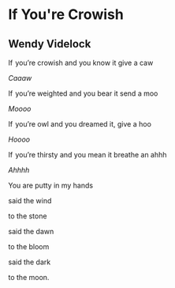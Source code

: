 # If You're Crowish
## Wendy Videlock
If  you’re crowish and you know it
give a caw

 _Caaaw_

If  you’re weighted and you bear it
send a moo

 _Moooo_

If  you’re owl and you dreamed it,
give a hoo

 _Hoooo_

If  you’re thirsty and you mean it
breathe an ahhh

 _Ahhhh_

You are putty in my hands

said the wind

to the stone

said the dawn

to the bloom

said the dark

to the moon.
